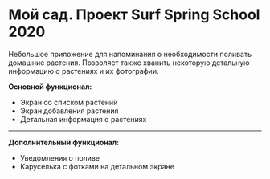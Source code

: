 # Мой сад. Проект Surf Spring School 2020

 Небольшое приложение для напоминания о необходимости поливать домашние растения. Позволяет также хванить некоторую детальную информацию о растениях и их фотографии.

**Основной функционал:**
* Экран со списком растений
* Экран добавления растения
* Детальная информация о растениях
---
**Дополнительный функционал:**
* Уведомления о поливе
* Каруселька с фотками на детальном экране
